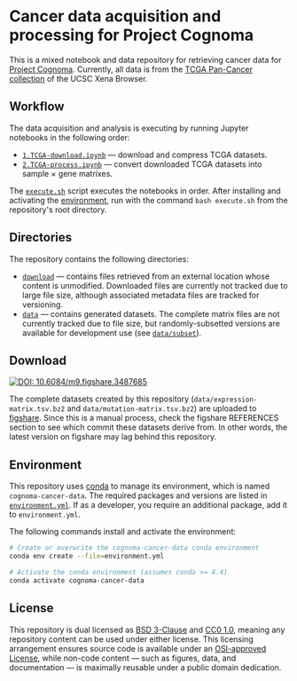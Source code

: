 # Cancer data acquisition and processing for Project Cognoma

This is a mixed notebook and data repository for retrieving cancer data for [Project Cognoma](https://github.com/cognoma/cognoma).
Currently, all data is from the [TCGA Pan-Cancer collection](https://xenabrowser.net/datapages/?cohort=TCGA%20PanCanAtlas "UCSC Xena Browser cohort: TCGA PanCanAtlas") of the UCSC Xena Browser.

## Workflow

The data acquisition and analysis is executing by running Jupyter notebooks in the following order:

+ [`1.TCGA-download.ipynb`](1.TCGA-download.ipynb) — download and compress TCGA datasets.
+ [`2.TCGA-process.ipynb`](2.TCGA-process.ipynb) — convert downloaded TCGA datasets into sample × gene matrixes.

The [`execute.sh`](execute.sh) script executes the notebooks in order.
After installing and activating the [environment](#environment), run with the command `bash execute.sh` from the repository's root directory.

## Directories

The repository contains the following directories:

+ [`download`](download) — contains files retrieved from an external location whose content is unmodified.
Downloaded files are currently not tracked due to large file size, although associated metadata files are tracked for versioning.
+ [`data`](data) — contains generated datasets.
The complete matrix files are not currently tracked due to file size, but randomly-subsetted versions are available for development use (see [`data/subset`](data/subset)).

## Download

[![DOI: 10.6084/m9.figshare.3487685](https://img.shields.io/badge/DOI-10.6084/m9.figshare.3487685-blue.svg)](https://doi.org/10.6084/m9.figshare.3487685 "Complete datasets on figshare")

The complete datasets created by this repository (`data/expression-matrix.tsv.bz2` and `data/mutation-matrix.tsv.bz2`) are uploaded to [figshare](https://doi.org/10.6084/m9.figshare.3487685).
Since this is a manual process, check the figshare REFERENCES section to see which commit these datasets derive from.
In other words, the latest version on figshare may lag behind this repository.

## Environment

This repository uses [conda](https://conda.io/docs/) to manage its environment, which is named `cognoma-cancer-data`.
The required packages and versions are listed in [`environment.yml`](environment.yml).
If as a developer, you require an additional package, add it to `environment.yml`.

The following commands install and activate the environment:

```sh
# Create or overwrite the cognoma-cancer-data conda environment
conda env create --file=environment.yml

# Activate the conda environment (assumes conda >= 4.4)
conda activate cognoma-cancer-data
```

## License

This repository is dual licensed as [BSD 3-Clause](LICENSE-BSD.md) and [CC0 1.0](LICENSE-CC0.md), meaning any repository content can be used under either license.
This licensing arrangement ensures source code is available under an [OSI-approved License](https://opensource.org/licenses/alphabetical), while non-code content — such as figures, data, and documentation — is maximally reusable under a public domain dedication.
